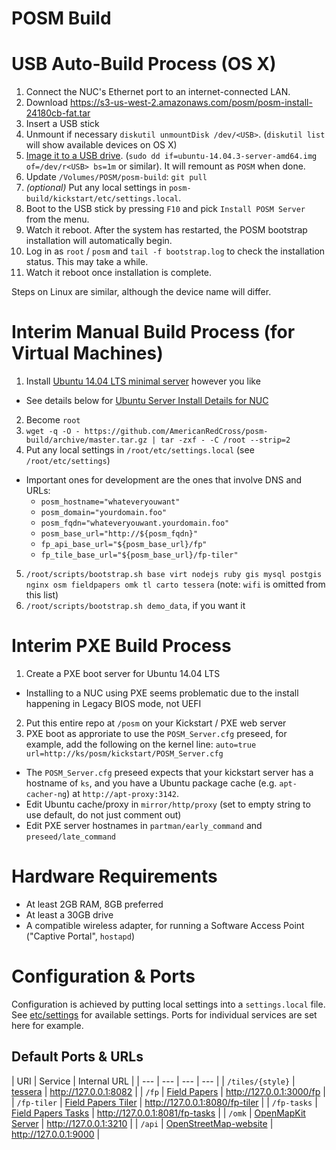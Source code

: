 # POSM Build

USB Auto-Build Process (OS X)
=============================

1. Connect the NUC's Ethernet port to an internet-connected LAN.
2. Download https://s3-us-west-2.amazonaws.com/posm/posm-install-24180cb-fat.tar
3. Insert a USB stick
4. Unmount if necessary `diskutil unmountDisk /dev/<USB>`. (`diskutil list` will show available devices on OS X)
5. [Image it to a USB
  drive](http://www.ubuntu.com/download/desktop/create-a-usb-stick-on-mac-osx).
  (`sudo dd if=ubuntu-14.04.3-server-amd64.img of=/dev/r<USB> bs=1m` or similar). It will remount as `POSM` when done.
6. Update `/Volumes/POSM/posm-build`: `git pull`
7. _(optional)_ Put any local settings in `posm-build/kickstart/etc/settings.local`.
8. Boot to the USB stick by pressing `F10` and pick `Install POSM Server` from the menu.
9. Watch it reboot. After the system has restarted, the POSM bootstrap installation will automatically begin.
10. Log in as `root` / `posm` and `tail -f bootstrap.log` to check the installation status. This may take a while.
11. Watch it reboot once installation is complete.

Steps on Linux are similar, although the device name will differ.

Interim Manual Build Process (for Virtual Machines)
============================

1. Install [Ubuntu 14.04 LTS minimal server](http://www.ubuntu.com/download/server) however you like
  * See details below for [Ubuntu Server Install Details for NUC](#ubuntu-server-install-details-for-nuc)
2. Become `root`
3.  `wget -q -O - https://github.com/AmericanRedCross/posm-build/archive/master.tar.gz | tar -zxf - -C /root --strip=2`
4. Put any local settings in `/root/etc/settings.local` (see `/root/etc/settings`)
  * Important ones for development are the ones that involve DNS and URLs:
    * `posm_hostname="whateveryouwant"`
    * `posm_domain="yourdomain.foo"`
    * `posm_fqdn="whateveryouwant.yourdomain.foo"`
    * `posm_base_url="http://${posm_fqdn}"`
    * `fp_api_base_url="${posm_base_url}/fp"`
    * `fp_tile_base_url="${posm_base_url}/fp-tiler"`
5. `/root/scripts/bootstrap.sh base virt nodejs ruby gis mysql postgis nginx osm fieldpapers omk tl carto tessera` (note: `wifi` is omitted from this list)
6. `/root/scripts/bootstrap.sh demo_data`, if you want it

Interim PXE Build Process
=========================

1. Create a PXE boot server for Ubuntu 14.04 LTS
 * Installing to a NUC using PXE seems problematic due to the install happening in Legacy BIOS mode, not UEFI
2. Put this entire repo at `/posm` on your Kickstart / PXE web server
3. PXE boot as approriate to use the `POSM_Server.cfg` preseed, for example, add the following on the kernel line: `auto=true url=http://ks/posm/kickstart/POSM_Server.cfg`
  * The `POSM_Server.cfg` preseed expects that your kickstart server has a hostname of `ks`, and you have a Ubuntu package cache (e.g. `apt-cacher-ng`) at `http://apt-proxy:3142`.
  * Edit Ubuntu cache/proxy in `mirror/http/proxy` (set to empty string to use default, do not just comment out)
  * Edit PXE server hostnames in `partman/early_command` and `preseed/late_command`

Hardware Requirements
=====================
* At least 2GB RAM, 8GB preferred
* At least a 30GB drive
* A compatible wireless adapter, for running a Software Access Point ("Captive Portal", `hostapd`)

Configuration & Ports
=====================

Configuration is achieved by putting local settings into a `settings.local` file. See [etc/settings](kickstart/etc/settings) for available settings.  Ports for individual services are set here for example.

Default Ports & URLs
--------------------

| URI | Service | Internal URL |
| --- | --- | --- | --- |
| `/tiles/{style}` | [tessera](https://github.com/mojodna/tessera) | http://127.0.0.1:8082 |
| `/fp` | [Field Papers](https://github.com/fieldpapers/fp-web) | http://127.0.0.1:3000/fp |
| `/fp-tiler` | [Field Papers Tiler](https://github.com/fieldpapers/fp-tiler) | http://127.0.0.1:8080/fp-tiler |
| `/fp-tasks` | [Field Papers Tasks](https://github.com/fieldpapers/fp-tasks) | http://127.0.0.1:8081/fp-tasks |
| `/omk` | [OpenMapKit Server](https://github.com/AmericanRedCross/OpenMapKitServer) | http://127.0.0.1:3210 |
| `/api` | [OpenStreetMap-website](https://github.com/AmericanRedCross/openstreetmap-website) | http://127.0.0.1:9000 |
